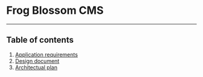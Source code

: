 # Frog Blossom CMS

---

## Table of contents

1. [Application requirements](/frog-blossom-cms/application-requirements.md)
2. [Design document](/design-docs/Frog-blossom-design.md)
3. [Architectual plan](/design-docs/architectual-plan.md)
